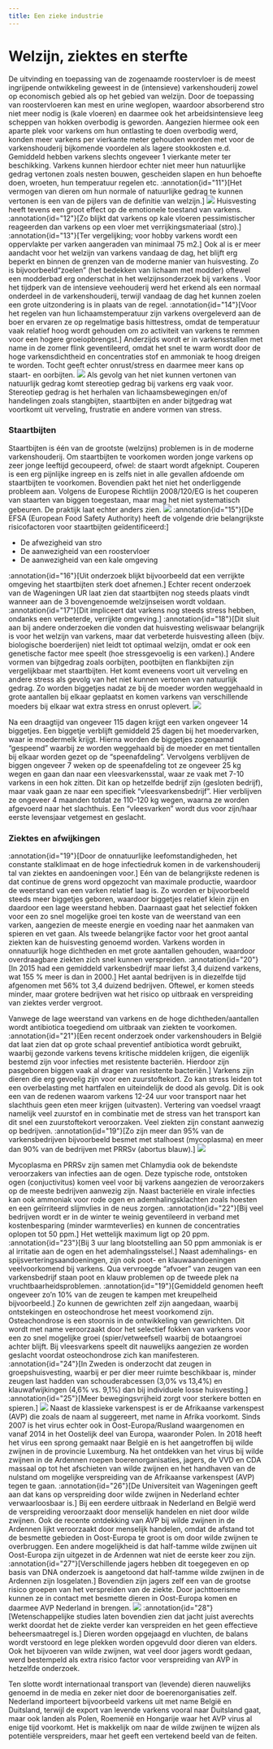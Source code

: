```yaml
---
title: Een zieke industrie
---
```

# Welzijn, ziektes en sterfte

De uitvinding en toepassing van de zogenaamde roostervloer is de meest ingrijpende ontwikkeling geweest in de (intensieve) varkenshouderij zowel op economisch gebied als op het gebied van welzijn. Door de toepassing van roostervloeren kan mest en urine weglopen, waardoor absorberend stro niet meer nodig is (kale vloeren) en daarmee ook het arbeidsintensieve leeg scheppen van hokken overbodig is geworden. Aangezien hiermee ook een aparte plek voor varkens om hun ontlasting te doen overbodig werd, konden meer varkens per vierkante meter gehouden worden met voor de varkenshouderij bijkomende voordelen als lagere stookkosten e.d. Gemiddeld hebben varkens slechts ongeveer 1 vierkante meter ter beschikking. Varkens kunnen hierdoor echter niet meer hun natuurlijke gedrag vertonen zoals nesten bouwen, gescheiden slapen en hun behoefte doen, wroeten, hun temperatuur regelen etc. :annotation{id="11"}[Het vermogen van dieren om hun normale of natuurlijke gedrag te kunnen vertonen is een van de pijlers van de definitie van welzijn.] ![](http://www.ongehoord.info/wp-content/uploads/2017/12/5786378780_c02aea3f1a_o-1024x683.jpg) Huisvesting heeft tevens een groot effect op de emotionele toestand van varkens. :annotation{id="12"}[Zo blijkt dat varkens op kale vloeren pessimistischer reageerden dan varkens op een vloer met verrijkingsmateriaal (stro).] :annotation{id="13"}[Ter vergelijking; voor hobby varkens wordt een oppervlakte per varken aangeraden van minimaal 75 m2.] Ook al is er meer aandacht voor het welzijn van varkens vandaag de dag, het blijft erg beperkt en binnen de grenzen van de moderne manier van huisvesting. Zo is bijvoorbeeld“zoelen” (het bedekken van lichaam met modder) oftewel een modderbad erg onderschat in het welzijnsonderzoek bij varkens . Voor het tijdperk van de intensieve veehouderij werd het erkend als een normaal onderdeel in de varkenshouderij, terwijl vandaag de dag het kunnen zoelen een grote uitzondering is in plaats van de regel. :annotation{id="14"}[Voor het regelen van hun lichaamstemperatuur zijn varkens overgeleverd aan de boer en ervaren ze op regelmatige basis hittestress, omdat de temperatuur vaak relatief hoog wordt gehouden om zo activiteit van varkens te remmen voor een hogere groeiopbrengst.] Anderzijds wordt er in varkensstallen met name in de zomer flink geventileerd, omdat het snel te warm wordt door de hoge varkensdichtheid en concentraties stof en ammoniak te hoog dreigen te worden. Tocht geeft echter onrust/stress en daarmee meer kans op staart- en oorbijten. ![](http://www.ongehoord.info/wp-content/uploads/2017/12/5786948738_887a21e81f_b-1024x683.jpg) Als gevolg van het niet kunnen vertonen van natuurlijk gedrag komt stereotiep gedrag bij varkens erg vaak voor. Stereotiep gedrag is het herhalen van lichaamsbewegingen en/of handelingen zoals stangbijten, staartbijten en ander bijtgedrag wat voortkomt uit verveling, frustratie en andere vormen van stress.

### Staartbijten

Staartbijten is één van de grootste (welzijns) problemen is in de moderne varkenshouderij. Om staartbijten te voorkomen worden jonge varkens op zeer jonge leeftijd gecoupeerd, ofwel: de staart wordt afgeknipt. Couperen is een erg pijnlijke ingreep en is zelfs niet in alle gevallen afdoende om staartbijten te voorkomen. Bovendien pakt het niet het onderliggende probleem aan. Volgens de Europese Richtlijn 2008/120/EG is het couperen van staarten van biggen toegestaan, maar mag het niet systematisch gebeuren. De praktijk laat echter anders zien. ![](http://www.ongehoord.info/wp-content/uploads/2017/12/5786311702_7ddf9e7239_o-1024x683.jpg) :annotation{id="15"}[De EFSA (European Food Safety Authority) heeft de volgende drie belangrijkste risicofactoren voor staartbijten geïdentificeerd:]

*   De afwezigheid van stro
*   De aanwezigheid van een roostervloer
*   De aanwezigheid van een kale omgeving

:annotation{id="16"}[Uit onderzoek blijkt bijvoorbeeld dat een verrijkte omgeving het staartbijten sterk doet afnemen.] Echter recent onderzoek van de Wageningen UR laat zien dat staartbijten nog steeds plaats vindt wanneer aan de 3 bovengenoemde welzijnseisen wordt voldaan. :annotation{id="17"}[Dit impliceert dat varkens nog steeds stress hebben, ondanks een verbeterde, verrijkte omgeving.] :annotation{id="18"}[Dit sluit aan bij andere onderzoeken die vonden dat huisvesting weliswaar belangrijk is voor het welzijn van varkens, maar dat verbeterde huisvesting alleen (bijv. biologische boerderijen) niet leidt tot optimaal welzijn, omdat er ook een genetische factor mee speelt (hoe stressgevoelig is een varken).] Andere vormen van bijtgedrag zoals oorbijten, pootbijten en flankbijten zijn vergelijkbaar met staartbijten. Het komt eveneens voort uit verveling en andere stress als gevolg van het niet kunnen vertonen van natuurlijk gedrag. Zo worden biggetjes nadat ze bij de moeder worden weggehaald in grote aantallen bij elkaar geplaatst en komen varkens van verschillende moeders bij elkaar wat extra stress en onrust oplevert. ![](http://www.ongehoord.info/wp-content/uploads/2017/12/5785811679_2d7088f327_o-1024x683.jpg)

Na een draagtijd van ongeveer 115 dagen krijgt een varken ongeveer 14 biggetjes. Een biggetje verblijft gemiddeld 25 dagen bij het moedervarken, waar ie moedermelk krijgt. Hierna worden de biggetjes zogenaamd “gespeend” waarbij ze worden weggehaald bij de moeder en met tientallen bij elkaar worden gezet op de “speenafdeling”. Vervolgens verblijven de biggen ongeveer 7 weken op de speenafdeling tot ze ongeveer 25 kg wegen en gaan dan naar een vleesvarkensstal, waar ze vaak met 7-10 varkens in een hok zitten. Dit kan op hetzelfde bedrijf zijn (gesloten bedrijf), maar vaak gaan ze naar een specifiek “vleesvarkensbedrijf”. Hier verblijven ze ongeveer 4 maanden totdat ze 110-120 kg wegen, waarna ze worden afgevoerd naar het slachthuis. Een “vleesvarken” wordt dus voor zijn/haar eerste levensjaar vetgemest en geslacht.

### Ziektes en afwijkingen

:annotation{id="19"}[Door de onnatuurlijke leefomstandigheden, het constante stalklimaat en de hoge infectiedruk komen in de varkenshouderij tal van ziektes en aandoeningen voor.] Eén van de belangrijkste redenen is dat continue de grens word opgezocht van maximale productie, waardoor de weerstand van een varken relatief laag is. Zo worden er bijvoorbeeld steeds meer biggetjes geboren, waardoor biggetjes relatief klein zijn en daardoor een lage weerstand hebben. Daarnaast gaat het selectief fokken voor een zo snel mogelijke groei ten koste van de weerstand van een varken, aangezien de meeste energie en voeding naar het aanmaken van spieren en vet gaan. Als tweede belangrijke factor voor het groot aantal ziekten kan de huisvesting genoemd worden. Varkens worden in onnatuurlijk hoge dichtheden en met grote aantallen gehouden, waardoor overdraagbare ziekten zich snel kunnen verspreiden. :annotation{id="20"}[In 2015 had een gemiddeld varkensbedrijf maar liefst 3,4 duizend varkens, wat 155 % meer is dan in 2000.] Het aantal bedrijven is in diezelfde tijd afgenomen met 56% tot 3,4 duizend bedrijven. Oftewel, er komen steeds minder, maar grotere bedrijven wat het risico op uitbraak en verspreiding van ziektes verder vergroot.

Vanwege de lage weerstand van varkens en de hoge dichtheden/aantallen wordt antibiotica toegediend om uitbraak van ziekten te voorkomen. :annotation{id="21"}[Een recent onderzoek onder varkenshouders in België dat laat zien dat op grote schaal preventief antibiotica wordt gebruikt, waarbij gezonde varkens tevens kritische middelen krijgen, die eigenlijk bestemd zijn voor infecties met resistente bacteriën. Hierdoor zijn pasgeboren biggen vaak al drager van resistente bacteriën.] Varkens zijn dieren die erg gevoelig zijn voor een zuurstoftekort. Zo kan stress leiden tot een overbelasting met hartfalen en uiteindelijk de dood als gevolg. Dit is ook een van de redenen waarom varkens 12-24 uur voor transport naar het slachthuis geen eten meer krijgen (uitvasten). Vertering van voedsel vraagt namelijk veel zuurstof en in combinatie met de stress van het transport kan dit snel een zuurstoftekort veroorzaken. Veel ziekten zijn constant aanwezig op bedrijven. :annotation{id="19"}[Zo zijn meer dan 95% van de varkensbedrijven bijvoorbeeld besmet met stalhoest (mycoplasma) en meer dan 90% van de bedrijven met PRRSv (abortus blauw).] ![](http://www.ongehoord.info/wp-content/uploads/2017/12/5785818571_ef94f22e36_o-1024x683.jpg)

Mycoplasma en PRRSv zijn samen met Chlamydia ook de bekendste veroorzakers van infecties aan de ogen. Deze typische rode, ontstoken ogen (conjuctivitus) komen veel voor bij varkens aangezien de veroorzakers op de meeste bedrijven aanwezig zijn. Naast bacteriële en virale infecties kan ook ammoniak voor rode ogen en ademhalingsklachten zoals hoesten en een geïrriteerd slijmvlies in de neus zorgen. :annotation{id="22"}[Bij veel bedrijven wordt er in de winter te weinig geventileerd in verband met kostenbesparing (minder warmteverlies) en kunnen de concentraties oplopen tot 50 ppm.] Het wettelijk maximum ligt op 20 ppm. :annotation{id="23"}[Bij 3 uur lang blootstelling aan 50 ppm ammoniak is er al irritatie aan de ogen en het ademhalingsstelsel.] Naast ademhalings- en spijsverteringsaandoeningen, zijn ook poot- en klauwaandoeningen veelvoorkomend bij varkens. Qua vervroegde “afvoer” van zeugen van een varkensbedrijf staan poot en klauw problemen op de tweede plek na vruchtbaarheidsproblemen. :annotation{id="19"}[Gemiddeld genomen heeft ongeveer zo’n 10% van de zeugen te kampen met kreupelheid bijvoorbeeld.] Zo kunnen de gewrichten zelf zijn aangedaan, waarbij ontstekingen en osteochondrose het meest voorkomend zijn. Osteachondrose is een stoornis in de ontwikkeling van gewrichten. Dit wordt met name veroorzaakt door het selectief fokken van varkens voor een zo snel mogelijke groei (spier/vetweefsel) waarbij de botaangroei achter blijft. Bij vleesvarkens speelt dit nauwelijks aangezien ze worden geslacht voordat osteochondrose zich kan manifesteren. :annotation{id="24"}[In Zweden is onderzocht dat zeugen in groepshuisvesting, waarbij er per dier meer ruimte beschikbaar is, minder zeugen last hadden van schouderabcessen (3,0% vs 13,4%) en klauwafwijkingen (4,6% vs. 9,1%) dan bij individuele losse huisvesting.] :annotation{id="25"}[Meer bewegingsvrijheid zorgt voor sterkere botten en spieren.] ![](http://www.ongehoord.info/wp-content/uploads/2017/12/5786316186_66a6a71852_o-1024x683.jpg) Naast de klassieke varkenspest is er de Afrikaanse varkenspest (AVP) die zoals de naam al suggereert, met name in Afrika voorkomt. Sinds 2007 is het virus echter ook in Oost-Europa/Rusland waargenomen en vanaf 2014 in het Oostelijk deel van Europa, waaronder Polen. In 2018 heeft het virus een sprong gemaakt naar België en is het aangetroffen bij wilde zwijnen in de provincie Luxemburg. Na het ontdekken van het virus bij wilde zwijnen in de Ardennen roepen boerenorganisaties, jagers, de VVD en CDA massaal op tot het afschieten van wilde zwijnen en het handhaven van de nulstand om mogelijke verspreiding van de Afrikaanse varkenspest (AVP) tegen te gaan. :annotation{id="26"}[De Universiteit van Wageningen geeft aan dat kans op verspreiding door wilde zwijnen in Nederland echter verwaarloosbaar is.] Bij een eerdere uitbraak in Nederland en België werd de verspreiding veroorzaakt door menselijk handelen en niet door wilde zwijnen. Ook de recente ontdekking van AVP bij wilde zwijnen in de Ardennen lijkt veroorzaakt door menselijk handelen, omdat de afstand tot de besmette gebieden in Oost-Europa te groot is om door wilde zwijnen te overbruggen. Een andere mogelijkheid is dat half-tamme wilde zwijnen uit Oost-Europa zijn uitgezet in de Ardennen wat niet de eerste keer zou zijn. :annotation{id="27"}[Verschillende jagers hebben dit toegegeven en op basis van DNA onderzoek is aangetoond dat half-tamme wilde zwijnen in de Ardennen zijn losgelaten.] Bovendien zijn jagers zelf een van de grootse risico groepen van het verspreiden van de ziekte. Door jachttoerisme kunnen ze in contact met besmette dieren in Oost-Europa komen en daarmee AVP Nederland in brengen. ![](http://www.ongehoord.info/wp-content/uploads/2018/10/wild-zwijn-zeug-Jagersvereniging.jpg) :annotation{id="28"}[Wetenschappelijke studies laten bovendien zien dat jacht juist averechts werkt doordat het de ziekte verder kan verspreiden en het geen effectieve beheersmaatregel is.] Dieren worden opgejaagd en vluchten, de balans wordt verstoord en lege plekken worden opgevuld door dieren van elders. Ook het bijvoeren van wilde zwijnen, wat veel door jagers wordt gedaan, werd bestempeld als extra risico factor voor verspreiding van AVP in hetzelfde onderzoek.

Ten slotte wordt internationaal transport van (levende) dieren nauwelijks genoemd in de media en zeker niet door de boerenorganisaties zelf. Nederland importeert bijvoorbeeld varkens uit met name België en Duitsland, terwijl de export van levende varkens vooral naar Duitsland gaat, maar ook landen als Polen, Roemenië en Hongarije waar het AVP virus al enige tijd voorkomt. Het is makkelijk om naar de wilde zwijnen te wijzen als potentiële verspreiders, maar het geeft een vertekend beeld van de feiten.
